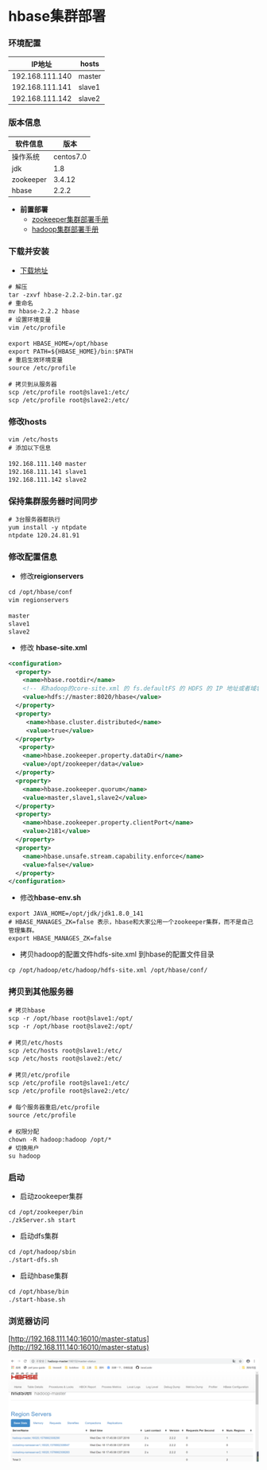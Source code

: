 # hbase集群部署

### 环境配置

| IP地址          | hosts  |
| --------------- | ------ |
| 192.168.111.140 | master |
| 192.168.111.141 | slave1 |
| 192.168.111.142 | slave2 |

### 版本信息

| 软件信息  | 版本      |
| --------- | --------- |
| 操作系统  | centos7.0 |
| jdk       | 1.8       |
| zookeeper | 3.4.12    |
| hbase     | 2.2.2     |

- **前置部署**
  - [zookeeper集群部署手册](https://yweifeng.github.io/ywf-java-guide/doc/zookeeper/zookeeper集群部署.html)
  - [hadoop集群部署手册](https://yweifeng.github.io/ywf-java-guide/doc/hadoop/hadoop集群部署.html)



### 下载并安装

- [下载地址](https://hbase.apache.org/downloads.html)

```shell
# 解压
tar -zxvf hbase-2.2.2-bin.tar.gz
# 重命名
mv hbase-2.2.2 hbase
# 设置环境变量
vim /etc/profile

export HBASE_HOME=/opt/hbase
export PATH=${HBASE_HOME}/bin:$PATH
# 重启生效环境变量
source /etc/profile

# 拷贝到从服务器
scp /etc/profile root@slave1:/etc/
scp /etc/profile root@slave2:/etc/
```



### 修改hosts

```shell
vim /etc/hosts
# 添加以下信息

192.168.111.140 master
192.168.111.141 slave1
192.168.111.142 slave2
```



### 保持集群服务器时间同步

```shell
# 3台服务器都执行
yum install -y ntpdate
ntpdate 120.24.81.91
```



### 修改配置信息

- 修改**reigionservers**

```shell
cd /opt/hbase/conf
vim regionservers

master
slave1
slave2
```

- 修改 **hbase-site.xml**

```xml
<configuration>
  <property>
    <name>hbase.rootdir</name>
    <!-- 和hadoop的core-site.xml 的 fs.defaultFS 的 HDFS 的 IP 地址或者域名、端口必须一致 -->
    <value>hdfs://master:8020/hbase</value>
  </property>
  <property>
     <name>hbase.cluster.distributed</name>
     <value>true</value>
  </property>
   <property>
    <name>hbase.zookeeper.property.dataDir</name>
    <value>/opt/zookeeper/data</value>
  </property>
  <property>
    <name>hbase.zookeeper.quorum</name>
    <value>master,slave1,slave2</value>
  </property>
  <property>
    <name>hbase.zookeeper.property.clientPort</name>
    <value>2181</value>
  </property>
  <property> 
    <name>hbase.unsafe.stream.capability.enforce</name>  
    <value>false</value> 
  </property>
</configuration>
```

- 修改**hbase-env.sh**

```properties
export JAVA_HOME=/opt/jdk/jdk1.8.0_141
# HBASE_MANAGES_ZK=false 表示，hbase和大家公用一个zookeeper集群，而不是自己管理集群。
export HBASE_MANAGES_ZK=false
```

- 拷贝hadoop的配置文件hdfs-site.xml 到hbase的配置文件目录

```shell
cp /opt/hadoop/etc/hadoop/hdfs-site.xml /opt/hbase/conf/
```

### 拷贝到其他服务器

```shell
# 拷贝hbase
scp -r /opt/hbase root@slave1:/opt/
scp -r /opt/hbase root@slave2:/opt/

# 拷贝/etc/hosts
scp /etc/hosts root@slave1:/etc/
scp /etc/hosts root@slave2:/etc/

# 拷贝/etc/profile
scp /etc/profile root@slave1:/etc/
scp /etc/profile root@slave2:/etc/
	
# 每个服务器重启/etc/profile
source /etc/profile

# 权限分配
chown -R hadoop:hadoop /opt/*
# 切换用户
su hadoop
```



### 启动

- 启动zookeeper集群

```shell
cd /opt/zookeeper/bin
./zkServer.sh start
```



- 启动dfs集群

```shell
cd /opt/hadoop/sbin
./start-dfs.sh
```



- 启动hbase集群

```shell
cd /opt/hbase/bin
./start-hbase.sh
```



### 浏览器访问

[http://192.168.111.140:16010/master-status](http://192.168.111.140:16010/master-status)

![img](img/hbase1.png)